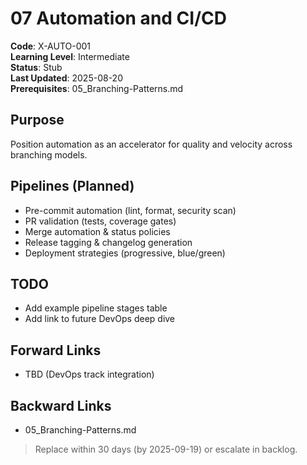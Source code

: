 # 07 Automation and CI/CD

**Code**: X-AUTO-001  
**Learning Level**: Intermediate  
**Status**: Stub  
**Last Updated**: 2025-08-20  
**Prerequisites**: 05_Branching-Patterns.md  

## Purpose

Position automation as an accelerator for quality and velocity across branching models.

## Pipelines (Planned)

- Pre-commit automation (lint, format, security scan)
- PR validation (tests, coverage gates)
- Merge automation & status policies
- Release tagging & changelog generation
- Deployment strategies (progressive, blue/green)

## TODO

- Add example pipeline stages table
- Add link to future DevOps deep dive

## Forward Links

- TBD (DevOps track integration)

## Backward Links

- 05_Branching-Patterns.md

> Replace within 30 days (by 2025-09-19) or escalate in backlog.
